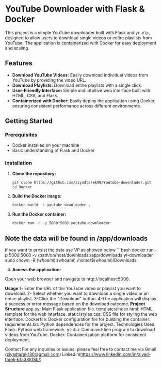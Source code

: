 # YouTube Downloader with Flask & Docker

This project is a simple YouTube downloader built with Flask and `yt-dlp`, designed to allow users to download single videos or entire playlists from YouTube. The application is containerized with Docker for easy deployment and scaling.

## Features

- **Download YouTube Videos:** Easily download individual videos from YouTube by providing the video URL.
- **Download Playlists:** Download entire playlists with a single click.
- **User-Friendly Interface:** Simple and intuitive web interface built with HTML, CSS, and Flask.
- **Containerized with Docker:** Easily deploy the application using Docker, ensuring consistent performance across different environments.

## Getting Started

### Prerequisites

- Docker installed on your machine
- Basic understanding of Flask and Docker

### Installation

1. **Clone the repository:**

   ```bash
   git clone https://github.com/ziyadtarek99/Youtube-dowenlader.git
   cd Docker
2. **Build the Docker image:**
   ```bash
   docker build -t youtube-downloader .

3. **Run the Docker container:**

    ```bash
   docker run -d -p 5000:5000 youtube-downloader


## Note the data will be found in /app/downloads

if you want to presist the data use VP as showen below 
      ```bash
      docker run -p 5000:5000 -v /path/on/host/downloads:/app/downloads yt-downloader
      sudo chown -R $(whoami):$(whoami) /home/$(whoami)/Downloads

4. **Access the application:**

Open your web browser and navigate to http://localhost:5000.

**Usage**
  1- Enter the URL of the YouTube video or playlist you want to download.
  2- Select whether you want to download a single video or an entire playlist.
  3-Click the "Download" button.
  4-The application will display a success or error message based on the download outcome.
**Project Structure**
  app.py: Main Flask application file.
  templates/index.html: HTML template for the web interface.
  static/styles.css: CSS file for styling the web interface.
  Dockerfile: Docker configuration file for building the container.
  requirements.txt: Python dependencies for the project.
  Technologies Used
  Flask: Python web framework.
  yt-dlp: Command-line program to download videos from YouTube.
  Docker: Containerization platform for consistent deployment.

Contact
For any inquiries or issues, please feel free to contact me via Gmail (ziyadtarek180@gmail.com) Linkedin(https://www.linkedin.com/in/ziyad-tarek-61a38818b/)
